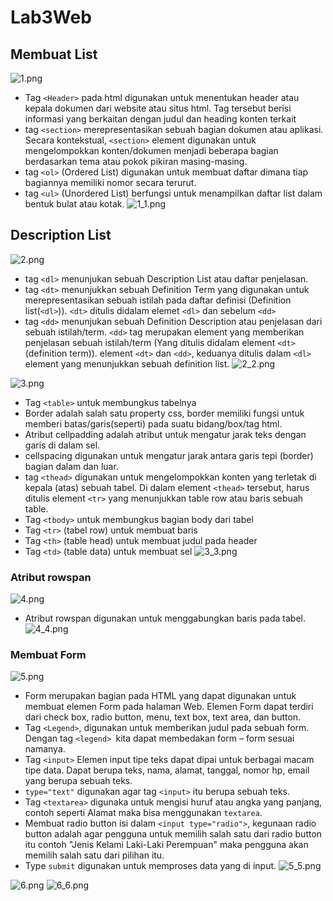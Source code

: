 # Lab3Web


## Membuat List

![1.png](Gambar/1.png)
* Tag `<Header>` pada html digunakan untuk menentukan header atau kepala 
dokumen dari website atau situs html. Tag tersebut berisi informasi 
yang berkaitan dengan judul dan heading konten terkait
* tag `<section>` merepresentasikan sebuah bagian dokumen atau aplikasi.
Secara kontekstual, `<section>` element digunakan untuk mengelompokkan konten/dokumen 
menjadi beberapa bagian berdasarkan tema atau pokok pikiran masing-masing.
* tag `<ol>` (Ordered List) digunakan untuk membuat daftar dimana tiap bagiannya memiliki nomor secara terurut.
* tag `<ul>` (Unordered List) berfungsi untuk menampilkan daftar list dalam bentuk bulat
atau kotak.
![1_1.png](Gambar/1_1.png)

## Description List
![2.png](Gambar/2.png)
* tag `<dl>` menunjukan sebuah Description List atau daftar penjelasan.
* tag `<dt>` menunjukkan sebuah Definition Term yang digunakan untuk merepresentasikan sebuah istilah pada daftar definisi
(Definition list(`<dl>`)). `<dt>` ditulis didalam elemet `<dl>` dan sebelum `<dd>`
* tag `<dd>` menunjukan sebuah Definition Description atau penjelasan dari sebuah istilah/term.
`<dd>` tag merupakan element yang memberikan penjelasan sebuah istilah/term 
(Yang ditulis didalam element `<dt>` (definition term)). 
element `<dt>` dan `<dd>`, keduanya ditulis dalam `<dl>` element yang menunjukkan sebuah definition list.
![2_2.png](Gambar/2_2.png)


![3.png](Gambar/3.png)
* Tag `<table>` untuk membungkus tabelnya
* Border adalah salah satu property css, border memiliki fungsi untuk memberi batas/garis(seperti) pada suatu bidang/box/tag html.
* Atribut cellpadding adalah atribut untuk mengatur jarak teks dengan garis di dalam sel.
* cellspacing digunakan untuk mengatur jarak antara garis tepi (border) bagian dalam dan luar.
* tag `<thead>` digunakan untuk mengelompokkan konten yang terletak di kepala (atas) sebuah tabel. 
Di dalam element `<thead>` tersebut, harus ditulis element `<tr>` yang menunjukkan table row atau baris sebuah table.
* Tag `<tbody>` untuk membungkus bagian body dari tabel
* Tag `<tr>` (tabel row) untuk membuat baris
* Tag `<th>` (table head) untuk membuat judul pada header
* Tag `<td>` (table data) untuk membuat sel
![3_3.png](Gambar/3_3.png)

### Atribut rowspan
![4.png](Gambar/4.png)
* Atribut rowspan digunakan untuk menggabungkan baris pada tabel.
![4_4.png](Gambar/4_4.png)

### Membuat Form
![5.png](Gambar/5.png)
* Form merupakan bagian pada HTML yang dapat digunakan untuk membuat elemen Form pada halaman Web.
Elemen Form dapat terdiri dari check box, radio button, menu, text box, text area, dan button.
* Tag `<Legend>`, digunakan untuk memberikan judul pada sebuah form. Dengan tag `<legend> `kita dapat membedakan form – form sesuai namanya.
* Tag `<input>` Elemen input tipe teks dapat dipai untuk berbagai macam tipe data. Dapat berupa teks, nama, alamat, tanggal, nomor hp, email yang berupa sebuah teks.
* `type="text"` digunakan agar tag `<input>` itu berupa sebuah teks.
* Tag  `<textarea>` digunaka untuk mengisi huruf atau angka yang panjang, contoh seperti Alamat maka bisa menggunakan `textarea`.
* Membuat radio button isi dalam `<input type="radio">`, kegunaan radio button adalah agar pengguna untuk memilih salah satu dari radio button itu contoh 
"Jenis Kelami Laki-Laki Perempuan" maka pengguna akan memilih salah satu dari pilihan itu.
* Type `submit` digunakan untuk memproses data yang di input.
![5_5.png](Gambar/5_5.png)


![6.png](Gambar/6.png)
![6_6.png](Gambar/6_6.png)
